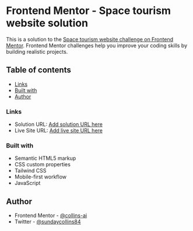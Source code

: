 # Frontend Mentor - Space tourism website solution

This is a solution to the [Space tourism website challenge on Frontend Mentor](https://www.frontendmentor.io/challenges/space-tourism-multipage-website-gRWj1URZ3). Frontend Mentor challenges help you improve your coding skills by building realistic projects. 

## Table of contents

- [Links](#links)
- [Built with](#built-with)
- [Author](#author)

### Links

- Solution URL: [Add solution URL here](https://github.com/collins-ai/space-tourism.git)
- Live Site URL: [Add live site URL here](https://collins-ai.github.io/space-tourism/)

### Built with

- Semantic HTML5 markup
- CSS custom properties
- Tailwind CSS
- Mobile-first workflow
- JavaScript

## Author

- Frontend Mentor - [@collins-ai](https://www.frontendmentor.io/profile/collins-ai)
- Twitter - [@sundaycollins84](https://www.twitter.com/sundaycollins84)